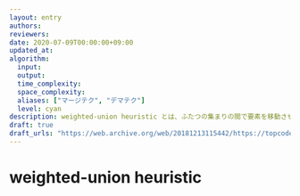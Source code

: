```yaml
---
layout: entry
authors:
reviewers:
date: 2020-07-09T00:00:00+09:00
updated_at:
algorithm:
  input:
  output:
  time_complexity:
  space_complexity:
  aliases: ["マージテク", "デマテク"]
  level: cyan
description: weighted-union heuristic とは、ふたつの集まりの間で要素を移動させてひとつにまとめる操作を繰り返す際に、常に要素が少ない方から多い方へと移すようにすると計算量が落ちるというテクである。具体的には、大きさ $a$ のものを大きさ $b$ のものへと $O(a)$ かけてマージし (中身を移し) て大きさ $a + b$ のものを作るという操作を使って、大きさの合計が $n$ であるようないくつかのものをひとつにマージしてまとめたいというような状況において、合計の計算量 $O(n \log n)$ でこれが可能である。データ構造をマージする一般的なテクとも呼ばれる。
draft: true
draft_urls: "https://web.archive.org/web/20181213115442/https://topcoder.g.hatena.ne.jp/iwiwi/20131226/1388062106"
---
```


# weighted-union heuristic

